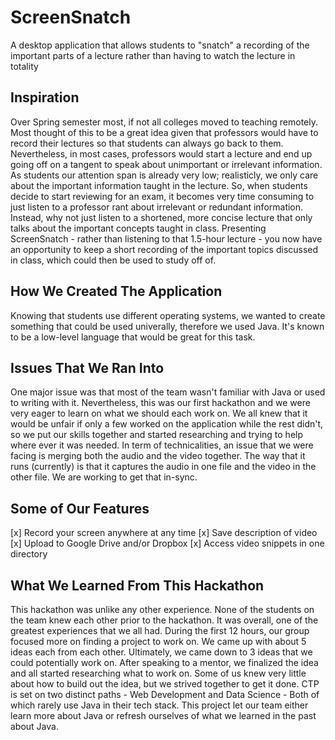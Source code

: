 # ScreenSnatch

A desktop application that allows students to "snatch" a recording of the important parts of a lecture rather than having to watch the lecture in totality

## Inspiration

Over Spring semester most, if not all colleges moved to teaching remotely. Most thought of this to be a great idea given that professors would have to record their lectures so that students can always go back to them. Nevertheless, in most cases, professors would start a lecture and end up going off on a tangent to speak about unimportant or irrelevant information. As students our attention span is already very low; realisticly, we only care about the important information taught in the lecture. So, when students decide to start reviewing for an exam, it becomes very time consuming to just listen to a professor rant about irrelevant or redundant information. Instead, why not just listen to a shortened, more concise lecture that only talks about the important concepts taught in class. Presenting ScreenSnatch - rather than listening to that 1.5-hour lecture - you now have an opportunity to keep a short recording of the important topics discussed in class, which could then be used to study off of.

## How We Created The Application

Knowing that students use different operating systems, we wanted to create something that could be used univerally, therefore we used Java. It's known to be a low-level language that would be great for this task. 

## Issues That We Ran Into

One major issue was that most of the team wasn't familiar with Java or used to writing with it. Nevertheless, this was our first hackathon and we were very eager to learn on what we should each work on. We all knew that it would be unfair if only a few worked on the application while the rest didn't, so we put our skills together and started researching and trying to help where ever it was needed. In term of technicalities, an issue that we were facing is merging both the audio and the video together. The way that it runs (currently) is that it captures the audio in one file and the video in the other file. We are working to get that in-sync.

## Some of Our Features

[x] Record your screen anywhere at any time 
[x] Save description of video 
[x] Upload to Google Drive and/or Dropbox 
[x] Access video snippets in one directory 

## What We Learned From This Hackathon

This hackathon was unlike any other experience. None of the students on the team knew each other prior to the hackathon. It was overall, one of the greatest experiences that we all had. During the first 12 hours, our group focused more on finding a project to work on. We came up with about 5 ideas each from each other. Ultimately, we came down to 3 ideas that we could potentially work on. After speaking to a mentor, we finalized the idea and all started researching what to work on. Some of us knew very little about how to build out the idea, but we strived together to get it done. CTP is set on two distinct paths - Web Development and Data Science - Both of which rarely use Java in their tech stack. This project let our team either learn more about Java or refresh ourselves of what we learned in the past about Java.

